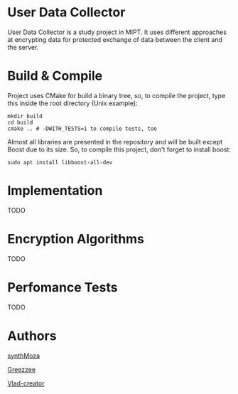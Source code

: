 # User Data Collector

User Data Collector is a study project in MIPT. It uses different approaches at encrypting data for protected exchange of data between the client and the server.



# Build & Compile
Project uses CMake for build a binary tree, so, to compile the project, type this inside the root directory (Unix example):
```
mkdir build
cd build
cmake .. # -DWITH_TESTS=1 to compile tests, too
```

Almost all libraries are presented in the repository and will be built except Boost due to its size. So, to compile this project, don't forget to install boost:
```
sudo apt install libboost-all-dev
```
# Implementation
TODO
# Encryption Algorithms
TODO
# Perfomance Tests
TODO
# Authors
[synthMoza](https://github.com/synthMoza)

[Greezzee](https://github.com/Greezzee)

[Vlad-creator](https://github.com/Vlad-creator)